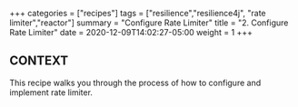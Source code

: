 +++
categories = ["recipes"]
tags = ["resilience","resilience4j", "rate limiter","reactor"]
summary = "Configure Rate Limiter"
title = "2. Configure Rate Limiter"
date = 2020-12-09T14:02:27-05:00
weight = 1
+++

## CONTEXT
This recipe walks you through the process of how to configure and implement
rate limiter.